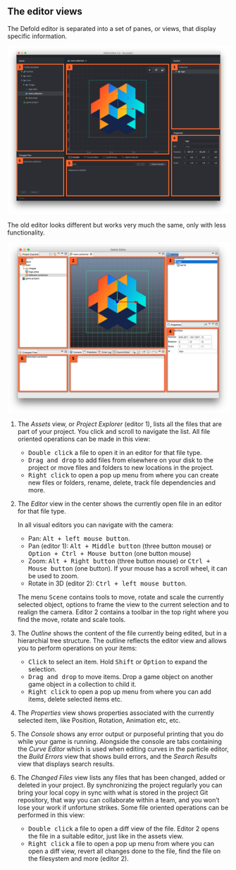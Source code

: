## The editor views

The Defold editor is separated into a set of panes, or views, that display specific information.

![Editor 2](../shared/images/editor2_overview.png)

The old editor looks different but works very much the same, only with less functionality.

![Editor 1](../shared/images/editor1_overview.png)

1. The *Assets* view, or *Project Explorer* (editor 1), lists all the files that are part of your project. You click and scroll to navigate the list. All file oriented operations can be made in this view:

   - <kbd>Double click</kbd> a file to open it in an editor for that file type.
   - <kbd>Drag and drop</kbd> to add files from elsewhere on your disk to the project or move files and folders to new locations in the project.
   - <kbd>Right click</kbd> to open a pop up menu from where you can create new files or folders, rename, delete, track file dependencies and more.

2. The *Editor* view in the center shows the currently open file in an editor for that file type.

   In all visual editors you can navigate with the camera:

   - Pan: <kbd>Alt + left mouse button</kbd>.
   - Pan (editor 1): <kbd>Alt + Middle button</kbd> (three button mouse) or <kbd>Option + Ctrl + Mouse button</kbd> (one button mouse)
   - Zoom: <kbd>Alt + Right button</kbd> (three button mouse) or <kbd>Ctrl + Mouse button</kbd> (one button). If your mouse has a scroll wheel, it can be used to zoom.
   - Rotate in 3D (editor 2): <kbd>Ctrl + left mouse button</kbd>.

   The menu <kbd>Scene</kbd> contains tools to move, rotate and scale the currently selected object, options to frame the view to the current selection and to realign the camera. Editor 2 contains a toolbar in the top right where you find the move, rotate and scale tools.

3. The *Outline* shows the content of the file currently being edited, but in a hierarchial tree structure. The outline reflects the editor view and allows you to perform operations on your items:
   - <kbd>Click</kbd> to select an item. Hold <kbd>Shift</kbd> or <kbd>Option</kbd> to expand the selection.
   - <kbd>Drag and drop</kbd> to move items. Drop a game object on another game object in a collection to child it.
   - <kbd>Right click</kbd> to open a pop up menu from where you can add items, delete selected items etc.

5. The *Properties* view shows properties associated with the currently selected item, like Position, Rotation, Animation etc, etc.

6. The *Console* shows any error output or purposeful printing that you do while your game is running. Alongside the console are tabs containing the *Curve Editor* which is used when editing curves in the particle editor, the *Build Errors* view that shows build errors, and the *Search Results* view that displays search results.

7. The *Changed Files* view lists any files that has been changed, added or deleted in your project. By synchronizing the project regularly you can bring your local copy in sync with what is stored in the project Git repository, that way you can collaborate within a team, and you won’t lose your work if unfortune strikes. Some file oriented operations can be performed in this view:

   - <kbd>Double click</kbd> a file to open a diff view of the file. Editor 2 opens the file in a suitable editor, just like in the assets view.
   - <kbd>Right click</kbd> a file to open a pop up menu from where you can open a diff view, revert all changes done to the file, find the file on the filesystem and more (editor 2).
